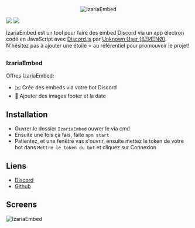 <center><img alt="IzariaEmbed" src="https://cdn.discordapp.com/attachments/793909293090209812/841439887843524608/images.png"></center>

[![](https://img.shields.io/discord/745382663896039496.svg?logo=discord&colorB=7289DA)](https://discord.gg/WSDfHcE)
[![](https://img.shields.io/badge/discord.js-v12.0.0--dev-blue.svg?logo=npm)](https://github.com/discordjs)

IzariaEmbed est un tool pour faire des embed Discord via un app electron codé en JavaScript avec [Discord.js](https://discord.js.org) par [Unknown User [ΔΞИΞNØ]](https://github.com/Unknown-user-dev).  
N'hésitez pas à ajouter une étoile ⭐ au référentiel pour promouvoir le projet!

### IzariaEmbed

Offres IzariaEmbed:
*   ✉️ Crée des embeds via votre bot Discord
*   🤖 Ajouter des images footer et la date

## Installation

* Ouvrer le dossier `IzariaEmbed` ouvrer le via cmd
* Ensuite une fois ça fais, faite `npm start`
* Patientez, et une fenêtre vas s'ouvrir, ensuite mettez le token de votre bot dans `Mettre le token du bot` et cliquez sur Connexion

## Liens

*   [Discord](https://discord.gg/WSDfHcE)
*   [Github](https://github.com/Unknown-user-dev)

## Screens
<img alt="IzariaEmbed" src="https://prnt.sc/12s2uoy"><br>  
